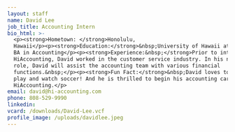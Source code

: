 ```yaml
---
layout: staff
name: David Lee
job_title: Accounting Intern
bio_html: >-
  <p><strong>Hometown: </strong>Honolulu,
  Hawaii</p><p><strong>Education:</strong>&nbsp;University of Hawaii at Manoa,
  BA in Accounting</p><p><strong>Experience:&nbsp;</strong>Prior to interning at
  HiAccounting, David worked in the customer service industry. In his new intern
  role, David will assist the accounting team with various financial
  functions.&nbsp;</p><p><strong>Fun Fact:</strong>&nbsp;David loves to both
  play and watch soccer! And he is thrilled to begin his accounting career at
  HiAccounting.</p>
email: david@hi-accounting.com
phone: 808-529-9990
linkedin:
vcard: /downloads/David-Lee.vcf
profile_image: /uploads/davidlee.jpeg
---
```


